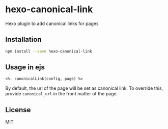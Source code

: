 # hexo-canonical-link
Hexo plugin to add canonical links for pages

## Installation
```sh
npm install --save hexo-canonical-link
```

## Usage in ejs

```ejs
<%- canonicalLink(config, page) %>
```

By default, the url of the page will be set as canonical link. To override this, provide `canonical_url` in the front matter of the page.

## License
MIT
